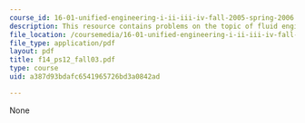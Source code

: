 ```yaml
---
course_id: 16-01-unified-engineering-i-ii-iii-iv-fall-2005-spring-2006
description: This resource contains problems on the topic of fluid engineering.
file_location: /coursemedia/16-01-unified-engineering-i-ii-iii-iv-fall-2005-spring-2006/a387d93bdafc6541965726bd3a0842ad_f14_ps12_fall03.pdf
file_type: application/pdf
layout: pdf
title: f14_ps12_fall03.pdf
type: course
uid: a387d93bdafc6541965726bd3a0842ad

---
```

None